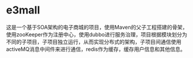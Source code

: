 # e3mall

这是一个基于SOA架构的电子商城的项目，使用Maven的父子工程搭建的骨架，使用zooKeeper作为注册中心，使用dubbo进行服务治理，项目根据模块划分为不同的子项目，子项目独立运行，从而实现分布式的架构，子项目间通信使用activeMQ消息中间件来进行通信，redis作为缓存，缓存用户信息和其他信息。
